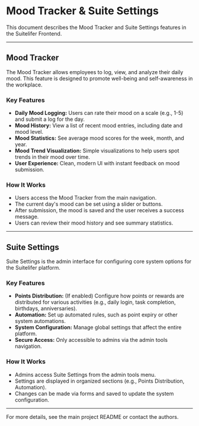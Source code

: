 # Mood Tracker & Suite Settings

This document describes the Mood Tracker and Suite Settings features in the Suitelifer Frontend.

---

## Mood Tracker

The Mood Tracker allows employees to log, view, and analyze their daily mood. This feature is designed to promote well-being and self-awareness in the workplace.

### Key Features
- **Daily Mood Logging:** Users can rate their mood on a scale (e.g., 1-5) and submit a log for the day.
- **Mood History:** View a list of recent mood entries, including date and mood level.
- **Mood Statistics:** See average mood scores for the week, month, and year.
- **Mood Trend Visualization:** Simple visualizations to help users spot trends in their mood over time.
- **User Experience:** Clean, modern UI with instant feedback on mood submission.

### How It Works
- Users access the Mood Tracker from the main navigation.
- The current day's mood can be set using a slider or buttons.
- After submission, the mood is saved and the user receives a success message.
- Users can review their mood history and see summary statistics.

---

## Suite Settings

Suite Settings is the admin interface for configuring core system options for the Suitelifer platform.

### Key Features
- **Points Distribution:** (If enabled) Configure how points or rewards are distributed for various activities (e.g., daily login, task completion, birthdays, anniversaries).
- **Automation:** Set up automated rules, such as point expiry or other system automations.
- **System Configuration:** Manage global settings that affect the entire platform.
- **Secure Access:** Only accessible to admins via the admin tools navigation.

### How It Works
- Admins access Suite Settings from the admin tools menu.
- Settings are displayed in organized sections (e.g., Points Distribution, Automation).
- Changes can be made via forms and saved to update the system configuration.

---

For more details, see the main project README or contact the authors.
